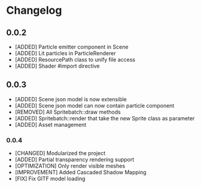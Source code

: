 # Changelog

## 0.0.2

- [ADDED] Particle emitter component in Scene
- [ADDED] Lit particles in ParticleRenderer
- [ADDED] ResourcePath class to unify file access
- [ADDED] Shader #import directive

## 0.0.3
- [ADDED] Scene json model is now extensible
- [ADDED] Scene json model can now contain particle component
- [REMOVED] All Spritebatch::draw methods
- [ADDED] Spritebatch::render that take the new Sprite class as parameter
- [ADDED] Asset management

### 0.0.4
- [CHANGED] Modularized the project
- [ADDED] Partial transparency rendering support
- [OPTIMIZATION] Only render visible meshes
- [IMPROVEMENT] Added Cascaded Shadow Mapping
- [FIX] Fix GlTF model loading